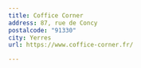 ```yaml
---
title: Coffice Corner
address: 87, rue de Concy
postalcode: "91330"
city: Yerres
url: https://www.coffice-corner.fr/

---
```

